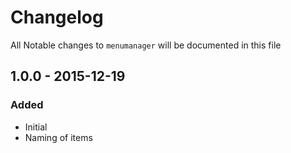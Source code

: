 # Changelog

All Notable changes to `menumanager` will be documented in this file

## 1.0.0 - 2015-12-19

### Added
- Initial
- Naming of items
